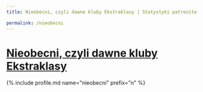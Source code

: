 ```yaml
---
title: Nieobecni, czyli dawne kluby Ekstraklasy | Statystyki patronite.pl | Patromierz

permalink: /nieobecni
---
```


# [Nieobecni, czyli dawne kluby Ekstraklasy](https://patronite.pl/nieobecni)

{% include profile.md name="nieobecni" prefix="n" %}
